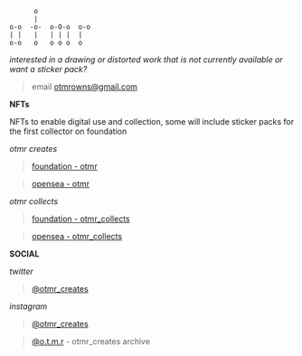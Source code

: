 ```
      o            
      |            
o-o  -o-  o-O-o  o-o 
| |   |   | | |  |   
o-o   o   o o o  o 
```

*interested in a drawing or distorted work that is not currently available or want a sticker pack?*

> email otmrowns@gmail.com

**NFTs**

NFTs to enable digital use and collection, some will include sticker packs for the first collector on foundation

*otmr creates*

> [foundation - otmr](https://foundation.app/@otmr)

> [opensea - otmr](https://opensea.io/otmr)

*otmr collects*

> [foundation - otmr_collects](https://foundation.app/@otmr_collects)

> [opensea - otmr_collects](https://opensea.io/otmr_collects)

**SOCIAL**

*twitter* 
> [@otmr_creates](https://twitter.com/otmr_creates)

*instagram* 
> [@otmr_creates](https://www.instagram.com/otmr_creates)

> [@o.t.m.r](https://www.instagram.com/o.t.m.r) - otmr_creates archive
